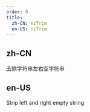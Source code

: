 ```yaml
---
order: 8
title:
  zh-CN: nzTrim
  en-US: nzTrim
---
```


## zh-CN

去除字符串左右空字符串

## en-US

Strip left and right empty string
